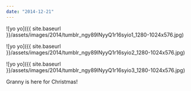 ```yaml
---
date: "2014-12-21"
---
```


![yo yo]({{ site.baseurl }}/assets/images/2014/tumblr_ngy89lNyyQ1r16syio1_1280-1024x576.jpg)

![yo yo]({{ site.baseurl }}/assets/images/2014/tumblr_ngy89lNyyQ1r16syio2_1280-1024x576.jpg)

![yo yo]({{ site.baseurl }}/assets/images/2014/tumblr_ngy89lNyyQ1r16syio3_1280-1024x576.jpg)

Granny is here for Christmas!
